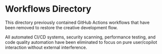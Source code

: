 # Workflows Directory

This directory previously contained GitHub Actions workflows that have been removed to restore the creative development flow.

All automated CI/CD systems, security scanning, performance testing, and code quality automation have been eliminated to focus on pure user/copilot interaction without external interference.